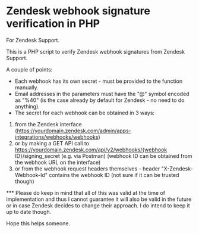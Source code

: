 # Zendesk webhook signature verification in PHP

For Zendesk Support.

This is a PHP script to verify Zendesk webhook signatures from Zendesk Support.


A couple of points:
- Each webhook has its own secret - must be provided to the function manually.
- Email addresses in the parameters must have the "@" symbol encoded as "%40" (is the case already by default for Zendesk - no need to do anything).
- The secret for each webhook can be obtained in 3 ways:
1) from the Zendesk interface (https://yourdomain.zendesk.com/admin/apps-integrations/webhooks/webhooks)
2) or by making a GET API call to https://yourdomain.zendesk.com/api/v2/webhooks/{webhook ID}/signing_secret (e.g. via Postman) (webhook ID can be obtained from the webhook URL on the interface)
3) or from the webhook request headers themselves - header "X-Zendesk-Webhook-Id" contains the webhook ID (not sure if it can be trusted though)


*** Please do keep in mind that all of this was valid at the time of implementation and thus I cannot guarantee it will also be valid in the future or in case Zendesk decides to change their approach. I do intend to keep it up to date though.


Hope this helps someone.
